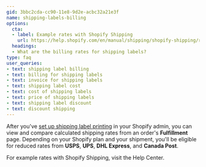 ```yaml
---
gid: 3bbc2cda-cc90-11e8-9d2e-acbc32a21e3f
name: shipping-labels-billing
options:
  cta:
  - label: Example rates with Shopify Shipping
    url: https://help.shopify.com/en/manual/shipping/shopify-shipping/rates
  headings:
  - What are the billing rates for shipping labels?
type: faq
user_queries:
- text: shipping label billing
- text: billing for shipping labels
- text: invoice for shipping labels
- text: shipping label cost
- text: cost of shipping labels
- text: price of shipping labels
- text: shipping label discount
- text: discount shipping
---
```


After you've [set up shipping label printing](/manual/shipping/shopify-shipping/buy-and-print) in your Shopify admin, you can view and compare calculated shipping rates from an order's **Fulfillment** page. Depending on your Shopify plan and your shipment, you'll be eligible for reduced rates from **USPS**, **UPS**, **DHL Express**, and **Canada Post**.

For example rates with Shopify Shipping, visit the Help Center.
